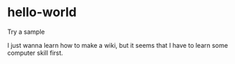 # hello-world
Try a sample

I just wanna learn how to make a wiki, but it seems that I have to learn some computer skill first.
